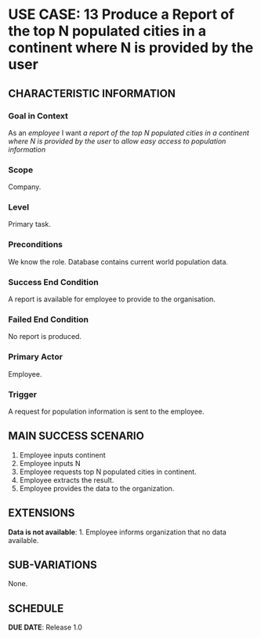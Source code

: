 # USE CASE: 13 Produce a Report of the top N populated cities in a continent where N is provided by the user

## CHARACTERISTIC INFORMATION

### Goal in Context

As an *employee* I want *a report of the top N populated cities in a continent where N is provided by the user* to *allow easy access to population information*

### Scope

Company.

### Level

Primary task.

### Preconditions

We know the role.  Database contains current world population data.

### Success End Condition

A report is available for employee to provide to the organisation.

### Failed End Condition

No report is produced.

### Primary Actor

Employee.

### Trigger

A request for population information is sent to the employee.

## MAIN SUCCESS SCENARIO

1. Employee inputs continent
2. Employee inputs N
3. Employee requests top N populated cities in continent.
4. Employee extracts the result.
5. Employee provides the data to the organization.

## EXTENSIONS

**Data is not available**:
    1. Employee informs organization that no data available.

## SUB-VARIATIONS

None.

## SCHEDULE

**DUE DATE**: Release 1.0
